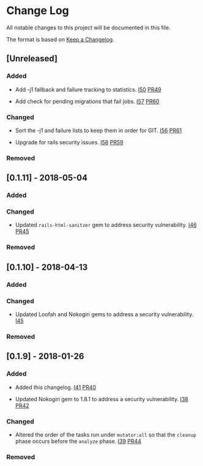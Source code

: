 # Change Log

All notable changes to this project will be documented in this file.

The format is based on [Keep a Changelog](http://keepachangelog.com/en/1.0.0/).

## [Unreleased]

### Added

- Add -j1 fallback and failure tracking to statistics.
  [I50](https://github.com/dinj-oss/mutator_rails/issues/50) [PR49](https://github.com/dinj-oss/mutator_rails/pull/49)

- Add check for pending migrations that fail jobs.
  [I57](https://github.com/dinj-oss/mutator_rails/issues/57) [PR60](https://github.com/dinj-oss/mutator_rails/pull/60)


### Changed

- Sort the -j1 and failure lists to keep them in order for GIT.
  [I56](https://github.com/dinj-oss/mutator_rails/issues/56) [PR61](https://github.com/dinj-oss/mutator_rails/pull/61)


- Upgrade for rails security issues.
  [I58](https://github.com/dinj-oss/mutator_rails/issues/58) [PR59](https://github.com/dinj-oss/mutator_rails/pull/59)


### Removed

## [0.1.11] - 2018-05-04

### Added

### Changed

- Updated `rails-html-sanitzer` gem to address security vulnerability.
  [I46](https://github.com/dinj-oss/mutator_rails/issues/46) [PR45](https://github.com/dinj-oss/mutator_rails/pull/45)

### Removed

## [0.1.10] - 2018-04-13

### Added

### Changed

- Updated Loofah and Nokogiri gems to address a security vulnerability.
  [I45](https://github.com/dinj-oss/mutator_rails/issues/45)

### Removed

## [0.1.9] - 2018-01-26

### Added

- Added this changelog.
  [I41](https://github.com/dinj-oss/mutator_rails/issues/41) [PR40](https://github.com/dinj-oss/mutator_rails/pull/40)
  
- Updated Nokogiri gem to 1.8.1 to address a security vulnerability.
  [I38](https://github.com/dinj-oss/mutator_rails/issues/38) [PR42](https://github.com/dinj-oss/mutator_rails/pull/42)


### Changed

- Altered the order of the tasks run under `mutator:all` so that the `cleanup`
  phase occurs before the `analyze` phase.
  [I39](https://github.com/dinj-oss/mutator_rails/issues/39) [PR44](https://github.com/dinj-oss/mutator_rails/pull/44)

### Removed

